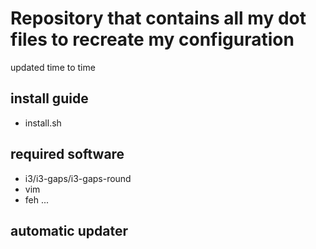 # Repository that contains all my dot files to recreate my configuration

updated time to time

## install guide

* install.sh

## required software

* i3/i3-gaps/i3-gaps-round
* vim
* feh
...

## automatic updater
